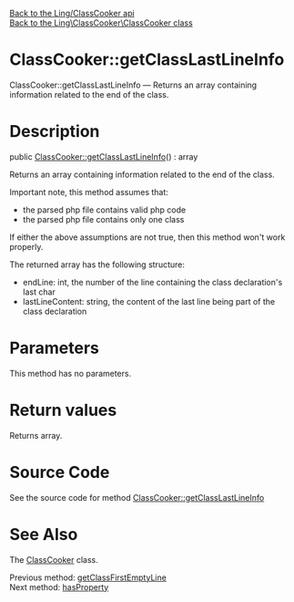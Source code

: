 [Back to the Ling/ClassCooker api](https://github.com/lingtalfi/ClassCooker/blob/master/doc/api/Ling/ClassCooker.md)<br>
[Back to the Ling\ClassCooker\ClassCooker class](https://github.com/lingtalfi/ClassCooker/blob/master/doc/api/Ling/ClassCooker/ClassCooker.md)


ClassCooker::getClassLastLineInfo
================



ClassCooker::getClassLastLineInfo — Returns an array containing information related to the end of the class.




Description
================


public [ClassCooker::getClassLastLineInfo](https://github.com/lingtalfi/ClassCooker/blob/master/doc/api/Ling/ClassCooker/ClassCooker/getClassLastLineInfo.md)() : array




Returns an array containing information related to the end of the class.

Important note, this method assumes that:

- the parsed php file contains valid php code
- the parsed php file contains only one class

If either the above assumptions are not true, then this method won't work properly.



The returned array has the following structure:


- endLine: int, the number of the line containing the class declaration's last char
- lastLineContent: string, the content of the last line being part of the class declaration




Parameters
================

This method has no parameters.


Return values
================

Returns array.








Source Code
===========
See the source code for method [ClassCooker::getClassLastLineInfo](https://github.com/lingtalfi/ClassCooker/blob/master/ClassCooker.php#L646-L668)


See Also
================

The [ClassCooker](https://github.com/lingtalfi/ClassCooker/blob/master/doc/api/Ling/ClassCooker/ClassCooker.md) class.

Previous method: [getClassFirstEmptyLine](https://github.com/lingtalfi/ClassCooker/blob/master/doc/api/Ling/ClassCooker/ClassCooker/getClassFirstEmptyLine.md)<br>Next method: [hasProperty](https://github.com/lingtalfi/ClassCooker/blob/master/doc/api/Ling/ClassCooker/ClassCooker/hasProperty.md)<br>

